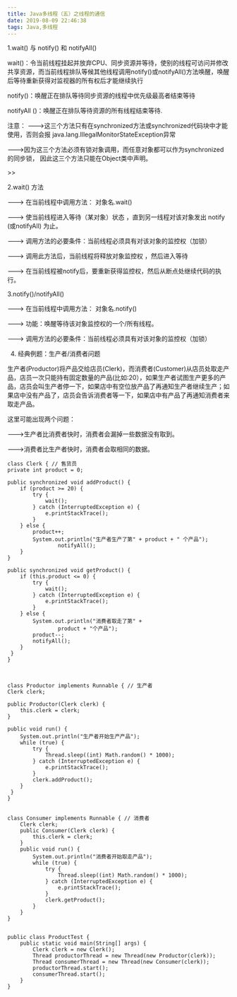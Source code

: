 ```yaml
---
title: Java多线程（五）之线程的通信 
date: 2019-08-09 22:46:38 
tags: Java,多线程
---
```


1.wait() 与 notify() 和 notifyAll()

wait()：令当前线程挂起并放弃CPU、同步资源并等待，使别的线程可访问并修改共享资源，而当前线程排队等候其他线程调用notify()或notifyAll()方法唤醒，唤醒后等待重新获得对监视器的所有权后才能继续执行

notify()：唤醒正在排队等待同步资源的线程中优先级最高者结束等待

notifyAll ()：唤醒正在排队等待资源的所有线程结束等待.

注意：
  --->这三个方法只有在synchronized方法或synchronized代码块中才能使用，否则会报
java.lang.IllegalMonitorStateException异常

  --->因为这三个方法必须有锁对象调用，而任意对象都可以作为synchronized的同步锁，
因此这三个方法只能在Object类中声明。

<!--more-->>>

2.wait() 方法

 --->  在当前线程中调用方法： 对象名.wait()

 --->  使当前线程进入等待（某对象）状态 ，直到另一线程对该对象发出 notify (或notifyAll) 为止。

 --->  调用方法的必要条件：当前线程必须具有对该对象的监控权（加锁）

 --->  调用此方法后，当前线程将释放对象监控权 ，然后进入等待

 --->  在当前线程被notify后，要重新获得监控权，然后从断点处继续代码的执行。


3.notify()/notifyAll()

 --->  在当前线程中调用方法： 对象名.notify()

 --->  功能：唤醒等待该对象监控权的一个/所有线程。

 --->  调用方法的必要条件：当前线程必须具有对该对象的监控权（加锁）


4. 经典例题：生产者/消费者问题

  生产者(Productor)将产品交给店员(Clerk)，而消费者(Customer)从店员处取走产品，店员一次只能持有固定数量的产品(比如:20），如果生产者试图生产更多的产品，店员会叫生产者停一下，如果店中有空位放产品了再通知生产者继续生产；如果店中没有产品了，店员会告诉消费者等一下，如果店中有产品了再通知消费者来取走产品。


这里可能出现两个问题：

--->生产者比消费者快时，消费者会漏掉一些数据没有取到。

--->消费者比生产者快时，消费者会取相同的数据。

    class Clerk { // 售货员
    private int product = 0;

    public synchronized void addProduct() {
        if (product >= 20) {
            try {
                wait();
            } catch (InterruptedException e) {
                e.printStackTrace();
            }
        } else {
            product++;
            System.out.println("生产者生产了第" + product + " 个产品");
                    notifyAll();
        }
    }

    public synchronized void getProduct() {
        if (this.product <= 0) {
            try {
                wait();
            } catch (InterruptedException e) {
                e.printStackTrace();
            }
        } else {
            System.out.println("消费者取走了第" +
                    product + "个产品");
            product--;
            notifyAll();
        }
     }
    }



    class Productor implements Runnable { // 生产者
    Clerk clerk;

    public Productor(Clerk clerk) {
        this.clerk = clerk;
    }

    public void run() {
        System.out.println("生产者开始生产产品");
        while (true) {
            try {
                Thread.sleep((int) Math.random() * 1000);
            } catch (InterruptedException e) {
                e.printStackTrace();
            }
            clerk.addProduct();
        }
     }
    }


	class Consumer implements Runnable { // 消费者
	    Clerk clerk;
	    public Consumer(Clerk clerk) {
	        this.clerk = clerk;
	    }
	    public void run() {
	        System.out.println("消费者开始取走产品");
	        while (true) {
	            try {
	                Thread.sleep((int) Math.random() * 1000);
	            } catch (InterruptedException e) {
	                e.printStackTrace();
	            }
	            clerk.getProduct();
	        }
	    }
	}


	public class ProductTest {
	    public static void main(String[] args) {
	        Clerk clerk = new Clerk();
	        Thread productorThread = new Thread(new Productor(clerk));
	        Thread consumerThread = new Thread(new Consumer(clerk));
	        productorThread.start();
	        consumerThread.start();
	    }
	}


